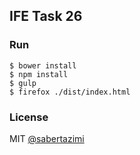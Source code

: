 ## IFE Task 26

### Run

```shell
$ bower install
$ npm install
$ gulp
$ firefox ./dist/index.html
```

### License

MIT [@sabertazimi](https://github.com/sabertazimi/)
